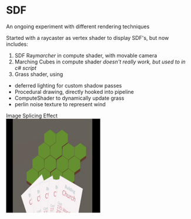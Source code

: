 # SDF
An ongoing experiment with different rendering techniques

Started with a raycaster as vertex shader to display SDF's, but now includes:
1) SDF Ray*marcher* in compute shader, with movable camera
2) Marching Cubes in compute shader *doesn't really work, but used to in c# script*
3) Grass shader, using
  * deferred lighting for custom shadow passes
  * Procedural drawing, directly hooked into pipeline
  * ComputeShader to dynamically update grass
  * perlin noise texture to represent wind

Image Splicing Effect <br>
<img src="https://github.com/ThomasSchemmer/SDF/blob/master/splicing.gif" width="256" height="256" />
